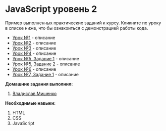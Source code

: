 # JavaScript уровень 2
Пример выполненных практических заданий к курсу.
Кликните по уроку в списке ниже, что бы ознакоиться с демонстрацией работы кода.
- [Урок №1](https://geekbrains-web.github.io/homework-js2/Lesson%2001/) - описание
- [Урок №2](https://geekbrains-web.github.io/homework-js2/Lesson%2002/) - описание
- [Урок №3](https://geekbrains-web.github.io/homework-js2/Lesson%2003/) - описание
- [Урок №4](https://geekbrains-web.github.io/homework-js2/Lesson%2004/) - описание
- [Урок №5, Задание 1](https://geekbrains-web.github.io/homework-js2/Lesson%2005/Basket/) - описание
- [Урок №5, Задание 2](https://geekbrains-web.github.io/homework-js2/Lesson%2005/Review/) - описание
- [Урок №6](https://geekbrains-web.github.io/homework-js2/Lesson%2006/) - описание
- [Урок №7, Задание 1](https://geekbrains-web.github.io/homework-js2/Lesson%2007/dist/) - описание

**Домашние задания выполнил:**
1. [Владислав Мищенко](https://github.com/vamischenko)

**Необходимые навыки:**
1. HTML
2. CSS
3. JavaScript
